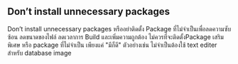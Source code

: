 ## Don’t install unnecessary packages

Don’t install unnecessary packages หรืออย่าติดตั้ง Package ที่ไม่จำเป็นเพื่อลดความซับซ้อน ลดขนาดของไฟล์ ลดเวลาการ Build และเพิ่มความถูกต้อง ไม่ควรที่จะติดตั้งPackage เสริมพิเศษ หรือ package ที่ไม่จำเป็น เพียงแค่ "มีก็ดี" ตัวอย่างเช่น ไม่จำเป็นต้องใช้ text editer สำหรับ database image
